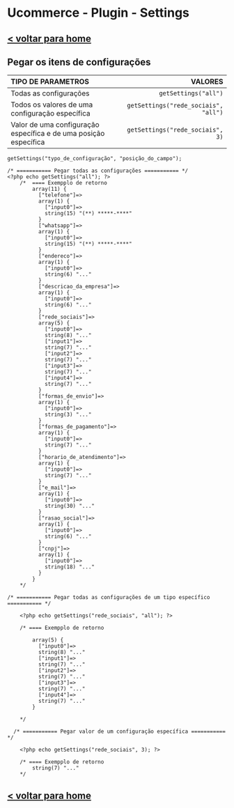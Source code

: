 # Ucommerce - Plugin - Settings

## [< voltar para home](/UcommerceDocs)

## Pegar os itens de configurações

| TIPO DE PARAMETROS                                           |                                VALORES |
| :----------------------------------------------------------- | -------------------------------------: |
| Todas as configurações                                       |                 ` getSettings("all") ` |
| Todos os valores de uma configuração específica              | ` getSettings("rede_sociais", "all") ` |
| Valor de uma configuração específica e de uma posição específica |     ` getSettings("rede_sociais", 3) ` |

```php+HTML
getSettings("typo_de_configuração", "posição_do_campo");
```

```php+HTML
/* =========== Pegar todas as configurações =========== */
<?php echo getSettings("all"); ?>
    /*	==== Exempplo de retorno
    	array(11) {
          ["telefone"]=>
          array(1) {
            ["input0"]=>
            string(15) "(**) *****-****"
          }
          ["whatsapp"]=>
          array(1) {
            ["input0"]=>
            string(15) "(**) *****-****"
          }
          ["endereco"]=>
          array(1) {
            ["input0"]=>
            string(6) "..."
          }
          ["descricao_da_empresa"]=>
          array(1) {
            ["input0"]=>
            string(6) "..."
          }
          ["rede_sociais"]=>
          array(5) {
            ["input0"]=>
            string(8) "..."
            ["input1"]=>
            string(7) "..."
            ["input2"]=>
            string(7) "..."
            ["input3"]=>
            string(7) "..."
            ["input4"]=>
            string(7) "..."
          }
          ["formas_de_envio"]=>
          array(1) {
            ["input0"]=>
            string(3) "..."
          }
          ["formas_de_pagamento"]=>
          array(1) {
            ["input0"]=>
            string(7) "..."
          }
          ["horario_de_atendimento"]=>
          array(1) {
            ["input0"]=>
            string(7) "..."
          }
          ["e_mail"]=>
          array(1) {
            ["input0"]=>
            string(30) "..."
          }
          ["rasao_social"]=>
          array(1) {
            ["input0"]=>
            string(6) "..."
          }
          ["cnpj"]=>
          array(1) {
            ["input0"]=>
            string(18) "..."
          }
        }
    */
```

```php+HTML
/* =========== Pegar todas as configurações de um tipo específico =========== */
    
    <?php echo getSettings("rede_sociais", "all"); ?>
    
    /* ==== Exempplo de retorno
    
        array(5) {
          ["input0"]=>
          string(8) "..."
          ["input1"]=>
          string(7) "..."
          ["input2"]=>
          string(7) "..."
          ["input3"]=>
          string(7) "..."
          ["input4"]=>
          string(7) "..."
        }
    
    */
```

```php+HTML
  /* =========== Pegar valor de um configuração específica =========== */
    
    <?php echo getSettings("rede_sociais", 3); ?>
    
    /* ==== Exempplo de retorno
    	string(7) "..."
	*/
```

## [< voltar para home](/UcommerceDocs)